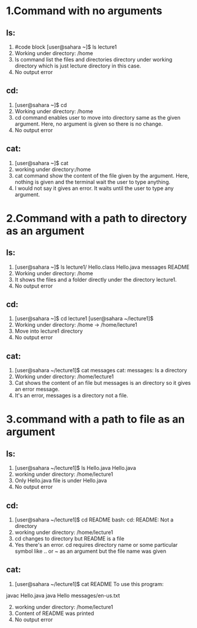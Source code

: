 # 1.Command with no arguments

## ls:

1) #code block
   [user@sahara ~]$ ls
lecture1
3) Working under directory: /home
4) ls command list the files and directories directory under working directory which is just lecture directory in this case.
5) No output error

## cd:

1) [user@sahara ~]$ cd
2) Working under directory: /home
3) cd command enables user to move into directory same as the given argument. Here, no argument is given so there is no change.
4) No output error

## cat:
1) [user@sahara ~]$ cat
2) working under directory:/home
3) cat command show the content of the file given by the argument. Here, nothing is given and the terminal wait the user to type anything.
4) I would not say it gives an error. It waits until the user to type any argument.


# 2.Command with a path to directory as an argument

## ls:
1) [user@sahara ~]$ ls lecture1/
Hello.class  Hello.java  messages  README
2) Working under directory: /home
3) It shows the files and a folder directly under the directory lecture1.
4) No output error

## cd:
1) [user@sahara ~]$ cd lecture1
[user@sahara ~/lecture1]$ 
2) Working under directory: /home -> /home/lecture1
3) Move into lecture1 directory
4) No output error

## cat:
1) [user@sahara ~/lecture1]$ cat messages
cat: messages: Is a directory
2) Working under directory: /home/lecture1
3) Cat shows the content of an file but messages is an directory so it gives an error message.
4) It's an error, messages is a directory not a file.

# 3.command with a path to file as an argument

## ls:
1) [user@sahara ~/lecture1]$ ls Hello.java
Hello.java
2) working under directory: /home/lecture1
3) Only Hello.java file is under Hello.java
4) No output error

## cd:
1) [user@sahara ~/lecture1]$ cd README
bash: cd: README: Not a directory
2) working under directory: /home/lecture1
3) cd changes to directory but README is a file
4) Yes there's an error. cd requires directory name or some particular symbol like .. or ~ as an argument but the file name was given

## cat:
1) [user@sahara ~/lecture1]$ cat README
To use this program:

javac Hello.java
java Hello messages/en-us.txt


2) working under directory: /home/lecture1
3) Content of README was printed
4) No output error
